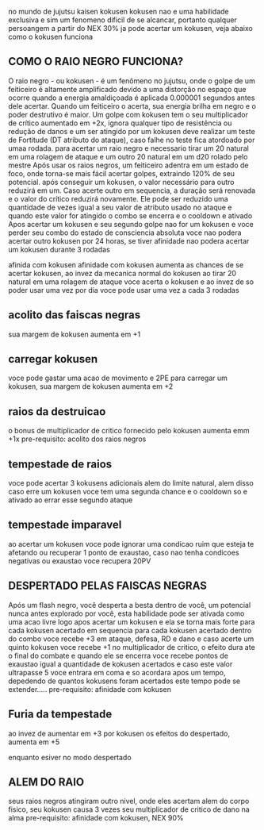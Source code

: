 no mundo de jujutsu kaisen kokusen kokusen nao e uma habilidade exclusiva e sim um fenomeno dificil de se alcancar, portanto qualquer persoangem a partir do NEX 30% ja pode acertar um kokusen, veja abaixo como o kokusen funciona

## COMO O RAIO NEGRO FUNCIONA?

O raio negro - ou kokusen - é um fenômeno no jujutsu, onde o golpe de um feiticeiro é altamente amplificado devido a uma distorção no espaço que ocorre quando a energia amaldiçoada é aplicada 0.000001 segundos antes dele acertar. Quando um feiticeiro o acerta, sua energia brilha em negro e o poder destrutivo é maior.
Um golpe com kokusen tem o seu multiplicador de crítico aumentado em +2x, ignora qualquer tipo de resistência ou redução de danos e um ser atingido por um kokusen deve realizar um teste de Fortitude (DT atributo do ataque), caso falhe no teste fica atordoado por umaa rodada.
para acertar um raio negro e necessario tirar um 20 natural em uma rolagem de ataque e um outro 20 natural em um d20 rolado pelo mestre
Após usar os raios negros, um feiticeiro adentra em um estado de foco, onde torna-se mais fácil acertar golpes, extraindo 120% de seu potencial. após conseguir um kokusen, o valor necessário para outro reduzirá em um. Caso acerte outro em sequencia, a duração será renovada e o valor do crítico reduzirá novamente. Ele pode ser reduzido uma quantidade de vezes igual a seu valor de atributo usado no ataque e quando este valor for atingido o combo se encerra e o cooldown e ativado
Apos acertar um kokusen e seu segundo golpe nao for um kokusen e voce perder seu combo do estado de consciencia absoluta voce nao podera acertar outro kokusen por 24 horas, se tiver afinidade nao podera acertar um kokusen durante 3 rodadas

afinida com kokusen
afinidade com kokusen aumenta as chances de se acertar kokusen, ao invez da mecanica normal do kokusen ao tirar 20 natural em uma rolagem de ataque voce acerta o kokusen e ao invez de so poder usar uma vez por dia voce pode usar uma vez a cada 3 rodadas

## acolito das faiscas negras

sua margem de kokusen aumenta em +1

## carregar kokusen

voce pode gastar uma acao de movimento e 2PE para carregar um kokusen, sua margem de kokusen aumenta em +2

## raios da destruicao

o bonus de multiplicador de critico fornecido pelo kokusen aumenta emm +1x
pre-requisito: acolito dos raios negros

## tempestade de raios

voce pode acertar 3 kokusens adicionais alem do limite natural, alem disso caso erre um kokusen voce tem uma segunda chance e o cooldown so e ativado ao errar esse segundo ataque

## tempestade imparavel

ao acertar um kokusen voce pode ignorar uma condicao ruim que esteja te afetando ou recuperar 1 ponto de exaustao, caso nao tenha condicoes negativas ou exaustao voce recupera 20PV

## DESPERTADO PELAS FAISCAS NEGRAS

Após um flash negro, você desperta a besta dentro de você, um potencial nunca antes explorado por você, esta habilidade pode ser ativada como uma acao livre logo apos acertar um kokusen e ela se torna mais forte para cada kokusen acertado em sequencia
para cada kokusen acertado dentro do combo voce recebe +3 em ataque, defesa, RD e dano e caso acerte um quinto kokusen voce recebe +1 no multiplicador de critico, o efeito dura ate o final do combate e quando ele se encerra voce recebe pontos de exaustao igual a quantidade de kokusen acertados e caso este valor ultrapasse 5 voce entrara em coma e so acordara apos um tempo, depedendo de quantos kokusens foram acertados este tempo pode se extender.....
pre-requisito: afinidade com kokusen

## Furia da tempestade

ao invez de aumentar em +3 por kokusen os efeitos do despertado, aumenta em +5

enquanto esiver no modo despertado

## ALEM DO RAIO

seus raios negros atingiram outro nivel, onde eles acertam alem do corpo fisico, seu kokusen causa 3 vezes seu multiplicador de critico de dano na alma
pre-requisito: afinidade com kokusen, NEX 90%
